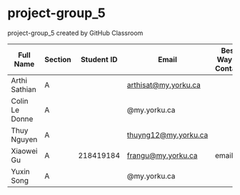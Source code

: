 # project-group_5
project-group_5 created by GitHub Classroom

| Full Name |Section | Student ID | Email | Best Way to Contact | Discord Username
|-----------|--------|------------|-------|---------------------|------------------
|Arthi Sathian | A | | arthisat@my.yorku.ca  | | poochi | 
|Colin Le Donne| A | | @my.yorku.ca  | | asperham | 
|Thuy Nguyen| A | | thuyng12@my.yorku.ca  | | TN | 
|Xiaowei Gu| A |218419184 | frangu@my.yorku.ca  |email | 4785Frances | 
|Yuxin Song| A | | @my.yorku.ca  | | yuxin | 
